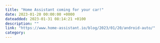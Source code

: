 ```yaml
---
title: "Home Assistant coming for your car!"
date: 2023-01-20 00:00:00 +0000
dateadded: 2023-01-31 08:14:21 +0100
description: ""
link: "https://www.home-assistant.io/blog/2023/01/20/android-auto/"
category:
---
```

